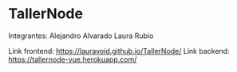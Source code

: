 # TallerNode
Integrantes:
Alejandro Alvarado
Laura Rubio

Link frontend: https://lauravoid.github.io/TallerNode/
Link backend: https://tallernode-vue.herokuapp.com/
